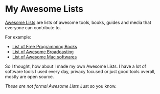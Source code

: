 # My Awesome Lists
[Awesome Lists](https://github.com/sindresorhus/awesome) are lists of awesome tools, books, guides and media that everyone can contribute to. 

For example: 
- [List of Free Programming Books](https://github.com/EbookFoundation/free-programming-books)
- [List of Awesome Broadcasting](https://github.com/ebu/awesome-broadcasting)
- [List of Awesome Mac softwares](https://github.com/jaywcjlove/awesome-mac)

So I thought, how about I made my own Awesome Lists. I have a lot of software tools I used every day, privacy focused or just good tools overall, mostly are open source. 

*These are not formal Awesome Lists* Just so you know. 